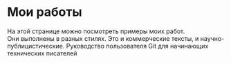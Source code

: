 # Мои работы
На этой странице можно посмотреть примеры моих работ.  
Они выполнены в разных стилях. Это и коммерческие тексты, и научно-публицистические.
Руководство пользователя Git для начинающих технических писателей
